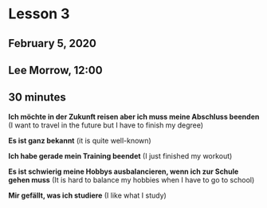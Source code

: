 # Lesson 3
## February 5, 2020
## Lee Morrow, 12:00
## 30 minutes

**Ich möchte in der Zukunft reisen aber ich muss meine Abschluss beenden**
(I want to travel in the future but I have to finish my degree)

**Es ist ganz bekannt**
(it is quite well-known)

**Ich habe gerade mein Training beendet**
(I just finished my workout)

**Es ist schwierig meine Hobbys ausbalancieren, wenn ich zur Schule gehen muss**
(It is hard to balance my hobbies when I have to go to school)

**Mir gefällt, was ich studiere**
(I like what I study)
